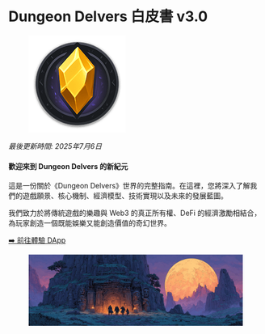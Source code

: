 # Dungeon Delvers 白皮書 v3.0

<figure><img src=".gitbook/assets/logo-192x192.png" alt=""><figcaption></figcaption></figure>

_最後更新時間: 2025年7月6日_

#### 歡迎來到 Dungeon Delvers 的新紀元

這是一份關於《Dungeon Delvers》世界的完整指南。在這裡，您將深入了解我們的遊戲願景、核心機制、經濟模型、技術實現以及未來的發展藍圖。

我們致力於將傳統遊戲的樂趣與 Web3 的真正所有權、DeFi 的經濟激勵相結合，為玩家創造一個既能娛樂又能創造價值的奇幻世界。

[➡️ 前往體驗 DApp](https://www.soulshard.fun/)

<figure><img src=".gitbook/assets/cover-1200x400.png" alt=""><figcaption></figcaption></figure>
